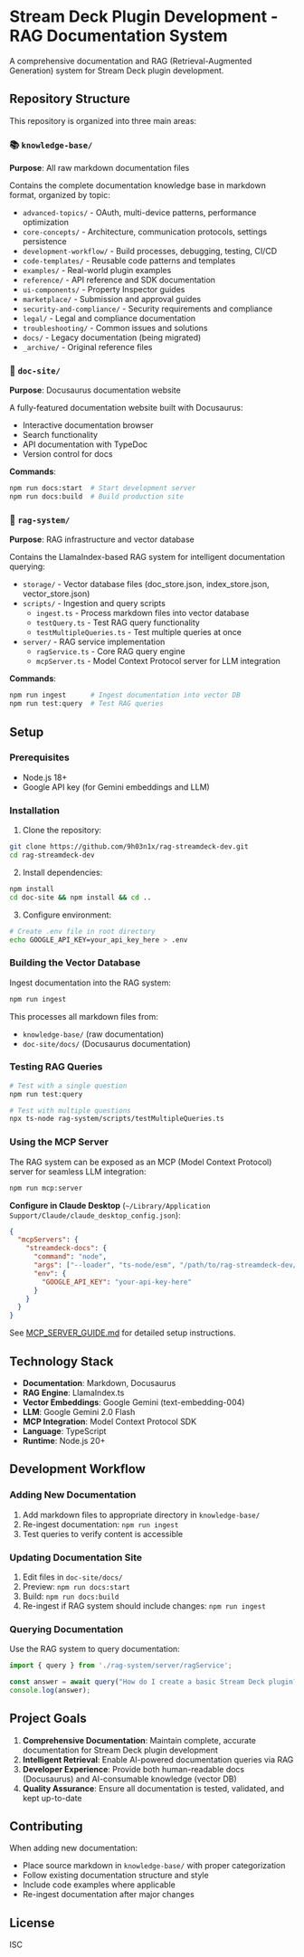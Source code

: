 # Stream Deck Plugin Development - RAG Documentation System

A comprehensive documentation and RAG (Retrieval-Augmented Generation) system for Stream Deck plugin development.

## Repository Structure

This repository is organized into three main areas:

### 📚 `knowledge-base/`
**Purpose**: All raw markdown documentation files

Contains the complete documentation knowledge base in markdown format, organized by topic:
- `advanced-topics/` - OAuth, multi-device patterns, performance optimization
- `core-concepts/` - Architecture, communication protocols, settings persistence
- `development-workflow/` - Build processes, debugging, testing, CI/CD
- `code-templates/` - Reusable code patterns and templates
- `examples/` - Real-world plugin examples
- `reference/` - API reference and SDK documentation
- `ui-components/` - Property Inspector guides
- `marketplace/` - Submission and approval guides
- `security-and-compliance/` - Security requirements and compliance
- `legal/` - Legal and compliance documentation
- `troubleshooting/` - Common issues and solutions
- `docs/` - Legacy documentation (being migrated)
- `_archive/` - Original reference files

### 📖 `doc-site/`
**Purpose**: Docusaurus documentation website

A fully-featured documentation website built with Docusaurus:
- Interactive documentation browser
- Search functionality
- API documentation with TypeDoc
- Version control for docs

**Commands**:
```bash
npm run docs:start  # Start development server
npm run docs:build  # Build production site
```

### 🤖 `rag-system/`
**Purpose**: RAG infrastructure and vector database

Contains the LlamaIndex-based RAG system for intelligent documentation querying:
- `storage/` - Vector database files (doc_store.json, index_store.json, vector_store.json)
- `scripts/` - Ingestion and query scripts
  - `ingest.ts` - Process markdown files into vector database
  - `testQuery.ts` - Test RAG query functionality
  - `testMultipleQueries.ts` - Test multiple queries at once
- `server/` - RAG service implementation
  - `ragService.ts` - Core RAG query engine
  - `mcpServer.ts` - Model Context Protocol server for LLM integration

**Commands**:
```bash
npm run ingest      # Ingest documentation into vector DB
npm run test:query  # Test RAG queries
```

## Setup

### Prerequisites
- Node.js 18+
- Google API key (for Gemini embeddings and LLM)

### Installation

1. Clone the repository:
```bash
git clone https://github.com/9h03n1x/rag-streamdeck-dev.git
cd rag-streamdeck-dev
```

2. Install dependencies:
```bash
npm install
cd doc-site && npm install && cd ..
```

3. Configure environment:
```bash
# Create .env file in root directory
echo GOOGLE_API_KEY=your_api_key_here > .env
```

### Building the Vector Database

Ingest documentation into the RAG system:
```bash
npm run ingest
```

This processes all markdown files from:
- `knowledge-base/` (raw documentation)
- `doc-site/docs/` (Docusaurus documentation)

### Testing RAG Queries

```bash
# Test with a single question
npm run test:query

# Test with multiple questions
npx ts-node rag-system/scripts/testMultipleQueries.ts
```

### Using the MCP Server

The RAG system can be exposed as an MCP (Model Context Protocol) server for seamless LLM integration:

```bash
npm run mcp:server
```

**Configure in Claude Desktop** (`~/Library/Application Support/Claude/claude_desktop_config.json`):
```json
{
  "mcpServers": {
    "streamdeck-docs": {
      "command": "node",
      "args": ["--loader", "ts-node/esm", "/path/to/rag-streamdeck-dev/rag-system/server/mcpServer.ts"],
      "env": {
        "GOOGLE_API_KEY": "your-api-key-here"
      }
    }
  }
}
```

See [MCP_SERVER_GUIDE.md](./MCP_SERVER_GUIDE.md) for detailed setup instructions.

## Technology Stack

- **Documentation**: Markdown, Docusaurus
- **RAG Engine**: LlamaIndex.ts
- **Vector Embeddings**: Google Gemini (text-embedding-004)
- **LLM**: Google Gemini 2.0 Flash
- **MCP Integration**: Model Context Protocol SDK
- **Language**: TypeScript
- **Runtime**: Node.js 20+

## Development Workflow

### Adding New Documentation

1. Add markdown files to appropriate directory in `knowledge-base/`
2. Re-ingest documentation: `npm run ingest`
3. Test queries to verify content is accessible

### Updating Documentation Site

1. Edit files in `doc-site/docs/`
2. Preview: `npm run docs:start`
3. Build: `npm run docs:build`
4. Re-ingest if RAG system should include changes: `npm run ingest`

### Querying Documentation

Use the RAG system to query documentation:

```typescript
import { query } from './rag-system/server/ragService';

const answer = await query("How do I create a basic Stream Deck plugin?");
console.log(answer);
```

## Project Goals

1. **Comprehensive Documentation**: Maintain complete, accurate documentation for Stream Deck plugin development
2. **Intelligent Retrieval**: Enable AI-powered documentation queries via RAG
3. **Developer Experience**: Provide both human-readable docs (Docusaurus) and AI-consumable knowledge (vector DB)
4. **Quality Assurance**: Ensure all documentation is tested, validated, and kept up-to-date

## Contributing

When adding new documentation:
- Place source markdown in `knowledge-base/` with proper categorization
- Follow existing documentation structure and style
- Include code examples where applicable
- Re-ingest documentation after major changes

## License

ISC
